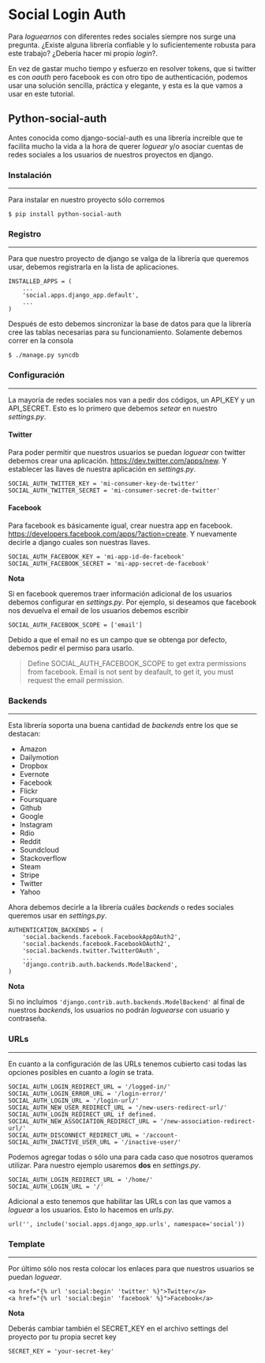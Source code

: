 # Social Login Auth
Para *loguearnos* con diferentes redes sociales siempre nos surge una pregunta. ¿Existe alguna librería confiable y lo suficientemente robusta para este trabajo? ¿Debería hacer mi propio *login*?.

En vez de gastar mucho tiempo y esfuerzo en resolver tokens, que si twitter es con *oauth* pero facebook es con otro tipo de authenticación, podemos usar una solución sencilla, práctica y elegante, y esta es la que vamos a usar en este tutorial.


## Python-social-auth
Antes conocida como django-social-auth es una librería increible que te facilita mucho la vida a la hora de querer *loguear* y/o asociar cuentas de redes sociales a los usuarios de nuestros proyectos en django.


### Instalación
---
Para instalar en nuestro proyecto sólo corremos
	
	$ pip install python-social-auth

	
### Registro
---
Para que nuestro proyecto de django se valga de la librería que queremos usar, debemos registrarla en la lista de aplicaciones.

```
INSTALLED_APPS = (
    ...
    'social.apps.django_app.default',
    ...
)
```

Después de esto debemos sincronizar la base de datos para que la librería cree las tablas necesarias para su funcionamiento. Solamente debemos correr en la consola

	$ ./manage.py syncdb


### Configuración
---
La mayoría de redes sociales nos van a pedir dos códigos, un API_KEY y un API_SECRET. Esto es lo primero que debemos *setear* en nuestro *settings.py*.

#### Twitter
Para poder permitir que nuestros usuarios se puedan *loguear* con twitter debemos crear una aplicación. <https://dev.twitter.com/apps/new>. Y establecer las llaves de nuestra aplicación en *settings.py*.

```
SOCIAL_AUTH_TWITTER_KEY = 'mi-consumer-key-de-twitter'
SOCIAL_AUTH_TWITTER_SECRET = 'mi-consumer-secret-de-twitter'
```

#### Facebook
Para facebook es básicamente igual, crear nuestra app en facebook. <https://developers.facebook.com/apps/?action=create>. Y nuevamente decirle a django cuales son nuestras llaves.

```
SOCIAL_AUTH_FACEBOOK_KEY = 'mi-app-id-de-facebook'
SOCIAL_AUTH_FACEBOOK_SECRET = 'mi-app-secret-de-facebook'
```
**Nota**

Si en facebook queremos traer información adicional de los usuarios debemos configurar en *settings.py*. Por ejemplo, si deseamos que facebook nos devuelva el email de los usuarios debemos escribir

	SOCIAL_AUTH_FACEBOOK_SCOPE = ['email']

Debido a que el email no es un campo que se obtenga por defecto, debemos pedir el permiso para usarlo.
> Define SOCIAL_AUTH_FACEBOOK_SCOPE to get extra permissions from facebook. Email is not sent by deafault, to get it, you must request the email permission.


### Backends
---
Esta librería soporta una buena cantidad de *backends* entre los que se destacan:

* Amazon
* Dailymotion
* Dropbox
* Evernote
* Facebook
* Flickr
* Foursquare
* Github
* Google
* Instagram
* Rdio
* Reddit
* Soundcloud
* Stackoverflow
* Steam
* Stripe
* Twitter
* Yahoo

Ahora debemos decirle a la librería cuáles *backends* o redes sociales queremos usar en *settings.py*.

```
AUTHENTICATION_BACKENDS = (
	'social.backends.facebook.FacebookAppOAuth2',
    'social.backends.facebook.FacebookOAuth2',
    'social.backends.twitter.TwitterOAuth',
    ...
    'django.contrib.auth.backends.ModelBackend',
)
```
**Nota**

Si no incluímos ``'django.contrib.auth.backends.ModelBackend'`` al final de nuestros *backends*, los usuarios no podrán *loguearse* con usuario y contraseña.


### URLs
---
En cuanto a la configuración de las URLs tenemos cubierto casi todas las opciones posibles en cuanto a *login* se trata. 

```
SOCIAL_AUTH_LOGIN_REDIRECT_URL = '/logged-in/'
SOCIAL_AUTH_LOGIN_ERROR_URL = '/login-error/'
SOCIAL_AUTH_LOGIN_URL = '/login-url/'
SOCIAL_AUTH_NEW_USER_REDIRECT_URL = '/new-users-redirect-url/'
SOCIAL_AUTH_LOGIN_REDIRECT_URL if defined.
SOCIAL_AUTH_NEW_ASSOCIATION_REDIRECT_URL = '/new-association-redirect-url/'
SOCIAL_AUTH_DISCONNECT_REDIRECT_URL = '/account-
SOCIAL_AUTH_INACTIVE_USER_URL = '/inactive-user/'
```

Podemos agregar todas o sólo una para cada caso que nosotros queramos utilizar. Para nuestro ejemplo usaremos **dos** en *settings.py*.

```
SOCIAL_AUTH_LOGIN_REDIRECT_URL = '/home/'
SOCIAL_AUTH_LOGIN_URL = '/'
```

Adicional a esto tenemos que habilitar las URLs con las que vamos a *loguear* a los usuarios. Esto lo hacemos en *urls.py*.

	url('', include('social.apps.django_app.urls', namespace='social'))


### Template
---
Por último sólo nos resta colocar los enlaces para que nuestros usuarios se puedan *loguear*.

```
<a href="{% url 'social:begin' 'twitter' %}">Twitter</a>
<a href="{% url 'social:begin' 'facebook' %}">Facebook</a>
```

**Nota**

Deberás cambiar también el SECRET_KEY en el archivo settings del proyecto por tu propia secret key

```
SECRET_KEY = 'your-secret-key'
```